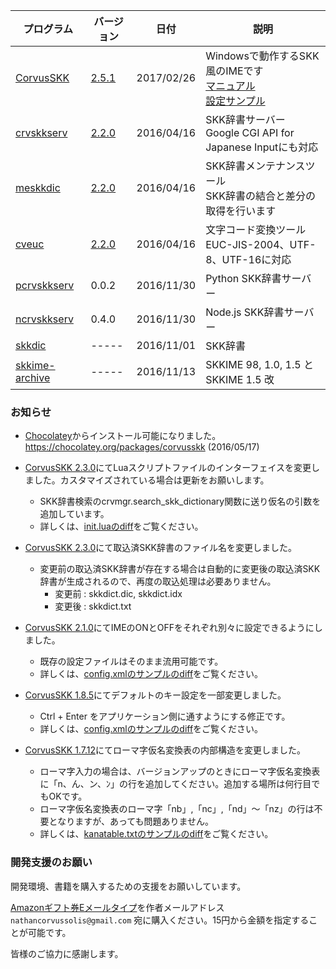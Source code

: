 
| プログラム | バージョン | 日付 | 説明 |
|---|---|---|---|
| [CorvusSKK](https://github.com/nathancorvussolis/corvusskk) | [2.5.1](https://github.com/nathancorvussolis/corvusskk/releases/tag/2.5.1) | 2017/02/26 | Windowsで動作するSKK風のIMEです<br>[マニュアル](https://github.com/nathancorvussolis/corvusskk/blob/2.5.1/README.md)<br>[設定サンプル](https://github.com/nathancorvussolis/corvusskk/tree/2.5.1/installer/config-sample) |
| [crvskkserv](https://github.com/nathancorvussolis/crvskkserv) | [2.2.0](https://github.com/nathancorvussolis/crvskkserv/releases/tag/2.2.0) | 2016/04/16 | SKK辞書サーバー<br>Google CGI API for Japanese Inputにも対応 |
| [meskkdic](https://github.com/nathancorvussolis/meskkdic) | [2.2.0](https://github.com/nathancorvussolis/meskkdic/releases/tag/2.2.0) | 2016/04/16 | SKK辞書メンテナンスツール<br>SKK辞書の結合と差分の取得を行います |
| [cveuc](https://github.com/nathancorvussolis/cveuc) | [2.2.0](https://github.com/nathancorvussolis/cveuc/releases/tag/2.2.0) | 2016/04/16 | 文字コード変換ツール<br>EUC-JIS-2004、UTF-8、UTF-16に対応 |
| [pcrvskkserv](https://github.com/nathancorvussolis/pcrvskkserv) | 0.0.2 | 2016/11/30 | Python SKK辞書サーバー |
| [ncrvskkserv](https://github.com/nathancorvussolis/ncrvskkserv) | 0.4.0 | 2016/11/30 | Node.js SKK辞書サーバー |
| [skkdic](https://github.com/nathancorvussolis/skkdic) | ----- | 2016/11/01 | SKK辞書 |
| [skkime-archive](https://github.com/nathancorvussolis/skkime-archive) | ----- | 2016/11/13 | SKKIME 98, 1.0, 1.5 と SKKIME 1.5 改 |

### お知らせ

* [Chocolatey](https://chocolatey.org/)からインストール可能になりました。https://chocolatey.org/packages/corvusskk (2016/05/17)

* [CorvusSKK 2.3.0](https://github.com/nathancorvussolis/corvusskk/releases/tag/2.3.0)にてLuaスクリプトファイルのインターフェイスを変更しました。カスタマイズされている場合は更新をお願いします。
  * SKK辞書検索のcrvmgr.search_skk_dictionary関数に送り仮名の引数を追加しています。
  * 詳しくは、[init.luaのdiff](https://github.com/nathancorvussolis/corvusskk/commit/360f2e12319c8cae812c1a428ea4ae2f80aa0f5b#diff-4ed04d9f881b697acf01312c3d80f743)をご覧ください。

* [CorvusSKK 2.3.0](https://github.com/nathancorvussolis/corvusskk/releases/tag/2.3.0)にて取込済SKK辞書のファイル名を変更しました。
  * 変更前の取込済SKK辞書が存在する場合は自動的に変更後の取込済SKK辞書が生成されるので、再度の取込処理は必要ありません。
    * 変更前 : skkdict.dic, skkdict.idx
    * 変更後 : skkdict.txt

* [CorvusSKK 2.1.0](https://github.com/nathancorvussolis/corvusskk/releases/tag/2.1.0)にてIMEのONとOFFをそれぞれ別々に設定できるようにしました。
  * 既存の設定ファイルはそのまま流用可能です。
  * 詳しくは、[config.xmlのサンプルのdiff](https://github.com/nathancorvussolis/corvusskk/commit/a12bc4c1e72bf34866e93a4131e3fcd0f91f39b8#diff-3b6dfa77bbb7a2f52ef0ece867c79834)をご覧ください。

* [CorvusSKK 1.8.5](https://github.com/nathancorvussolis/corvusskk/releases/tag/1.8.5)にてデフォルトのキー設定を一部変更しました。

  * Ctrl + Enter をアプリケーション側に通すようにする修正です。
  * 詳しくは、[config.xmlのサンプルのdiff](https://github.com/nathancorvussolis/corvusskk/commit/8b4e6889bd644055b6e60fdf15bf2a3b13532488#diff-3b6dfa77bbb7a2f52ef0ece867c79834)をご覧ください。

* [CorvusSKK 1.7.12](https://github.com/nathancorvussolis/corvusskk/releases/tag/1.7.12)にてローマ字仮名変換表の内部構造を変更しました。

  * ローマ字入力の場合は、バージョンアップのときにローマ字仮名変換表に「n、ん、ン、ﾝ」の行を追加してください。追加する場所は何行目でもOKです。
  * ローマ字仮名変換表のローマ字「nb」,「nc」,「nd」〜「nz」の行は不要となりますが、あっても問題ありません。
  * 詳しくは、[kanatable.txtのサンプルのdiff](https://github.com/nathancorvussolis/corvusskk/commit/b6a4f14363ca25f2390f9e45cca95ae8fd20ee1d#diff-6e3939736bb31470e55c3440f0501289)をご覧ください。

### 開発支援のお願い

開発環境、書籍を購入するための支援をお願いしています。

[Amazonギフト券Eメールタイプ](https://www.amazon.co.jp/gp/product/B004N3APGO/)を作者メールアドレス ``nathancorvussolis@gmail.com`` 宛に購入ください。15円から金額を指定することが可能です。

皆様のご協力に感謝します。
